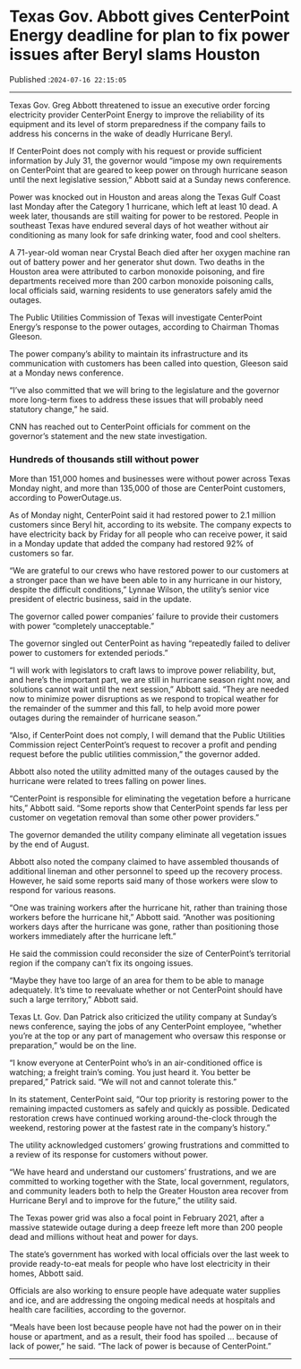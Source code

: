 # Texas Gov. Abbott gives CenterPoint Energy deadline for plan to fix power issues after Beryl slams Houston

Published :`2024-07-16 22:15:05`

---

Texas Gov. Greg Abbott threatened to issue an executive order forcing electricity provider CenterPoint Energy to improve the reliability of its equipment and its level of storm preparedness if the company fails to address his concerns in the wake of deadly Hurricane Beryl.

If CenterPoint does not comply with his request or provide sufficient information by July 31, the governor would “impose my own requirements on CenterPoint that are geared to keep power on through hurricane season until the next legislative session,” Abbott said at a Sunday news conference.

Power was knocked out in Houston and areas along the Texas Gulf Coast last Monday after the Category 1 hurricane, which left at least 10 dead. A week later, thousands are still waiting for power to be restored. People in southeast Texas have endured several days of hot weather without air conditioning as many look for safe drinking water, food and cool shelters.

A 71-year-old woman near Crystal Beach died after her oxygen machine ran out of battery power and her generator shut down. Two deaths in the Houston area were attributed to carbon monoxide poisoning, and fire departments received more than 200 carbon monoxide poisoning calls, local officials said, warning residents to use generators safely amid the outages.

The Public Utilities Commission of Texas will investigate CenterPoint Energy’s response to the power outages, according to Chairman Thomas Gleeson.

The power company’s ability to maintain its infrastructure and its communication with customers has been called into question, Gleeson said at a Monday news conference.

“I’ve also committed that we will bring to the legislature and the governor more long-term fixes to address these issues that will probably need statutory change,” he said.

CNN has reached out to CenterPoint officials for comment on the governor’s statement and the new state investigation.

### Hundreds of thousands still without power

More than 151,000 homes and businesses were without power across Texas Monday night, and more than 135,000 of those are CenterPoint customers, according to PowerOutage.us.

As of Monday night, CenterPoint said it had restored power to 2.1 million customers since Beryl hit, according to its website. The company expects to have electricity back by Friday for all people who can receive power, it said in a Monday update that added the company had restored 92% of customers so far.

“We are grateful to our crews who have restored power to our customers at a stronger pace than we have been able to in any hurricane in our history, despite the difficult conditions,” Lynnae Wilson, the utility’s senior vice president of electric business, said in the update.

The governor called power companies’ failure to provide their customers with power “completely unacceptable.”

The governor singled out CenterPoint as having “repeatedly failed to deliver power to customers for extended periods.”

“I will work with legislators to craft laws to improve power reliability, but, and here’s the important part, we are still in hurricane season right now, and solutions cannot wait until the next session,” Abbott said. “They are needed now to minimize power disruptions as we respond to tropical weather for the remainder of the summer and this fall, to help avoid more power outages during the remainder of hurricane season.”

“Also, if CenterPoint does not comply, I will demand that the Public Utilities Commission reject CenterPoint’s request to recover a profit and pending request before the public utilities commission,” the governor added.

Abbott also noted the utility admitted many of the outages caused by the hurricane were related to trees falling on power lines.

“CenterPoint is responsible for eliminating the vegetation before a hurricane hits,” Abbott said. “Some reports show that CenterPoint spends far less per customer on vegetation removal than some other power providers.”

The governor demanded the utility company eliminate all vegetation issues by the end of August.

Abbott also noted the company claimed to have assembled thousands of additional lineman and other personnel to speed up the recovery process. However, he said some reports said many of those workers were slow to respond for various reasons.

“One was training workers after the hurricane hit, rather than training those workers before the hurricane hit,” Abbott said. “Another was positioning workers days after the hurricane was gone, rather than positioning those workers immediately after the hurricane left.”

He said the commission could reconsider the size of CenterPoint’s territorial region if the company can’t fix its ongoing issues.

“Maybe they have too large of an area for them to be able to manage adequately. It’s time to reevaluate whether or not CenterPoint should have such a large territory,” Abbott said.

Texas Lt. Gov. Dan Patrick also criticized the utility company at Sunday’s news conference, saying the jobs of any CenterPoint employee, “whether you’re at the top or any part of management who oversaw this response or preparation,” would be on the line.

“I know everyone at CenterPoint who’s in an air-conditioned office is watching; a freight train’s coming. You just heard it. You better be prepared,” Patrick said. “We will not and cannot tolerate this.”

In its statement, CenterPoint said, “Our top priority is restoring power to the remaining impacted customers as safely and quickly as possible. Dedicated restoration crews have continued working around-the-clock through the weekend, restoring power at the fastest rate in the company’s history.”

The utility acknowledged customers’ growing frustrations and committed to a review of its response for customers without power.

“We have heard and understand our customers’ frustrations, and we are committed to working together with the State, local government, regulators, and community leaders both to help the Greater Houston area recover from Hurricane Beryl and to improve for the future,” the utility said.

The Texas power grid was also a focal point in February 2021, after a massive statewide outage during a deep freeze left more than 200 people dead and millions without heat and power for days.

The state’s government has worked with local officials over the last week to provide ready-to-eat meals for people who have lost electricity in their homes, Abbott said.

Officials are also working to ensure people have adequate water supplies and ice, and are addressing the ongoing medical needs at hospitals and health care facilities, according to the governor.

“Meals have been lost because people have not had the power on in their house or apartment, and as a result, their food has spoiled … because of lack of power,” he said. “The lack of power is because of CenterPoint.”

---

